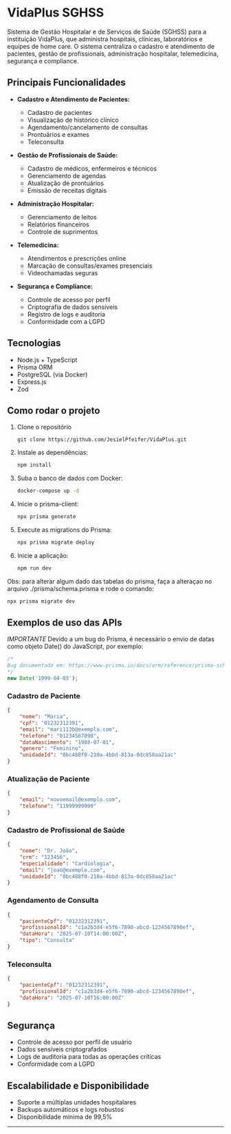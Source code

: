 # VidaPlus SGHSS

Sistema de Gestão Hospitalar e de Serviços de Saúde (SGHSS) para a instituição VidaPlus, que administra hospitais, clínicas, laboratórios e equipes de home care. O sistema centraliza o cadastro e atendimento de pacientes, gestão de profissionais, administração hospitalar, telemedicina, segurança e compliance.

## Principais Funcionalidades

- **Cadastro e Atendimento de Pacientes:**

  - Cadastro de pacientes
  - Visualização de histórico clínico
  - Agendamento/cancelamento de consultas
  - Prontuários e exames
  - Teleconsulta

- **Gestão de Profissionais de Saúde:**

  - Cadastro de médicos, enfermeiros e técnicos
  - Gerenciamento de agendas
  - Atualização de prontuários
  - Emissão de receitas digitais

- **Administração Hospitalar:**

  - Gerenciamento de leitos
  - Relatórios financeiros
  - Controle de suprimentos

- **Telemedicina:**

  - Atendimentos e prescrições online
  - Marcação de consultas/exames presenciais
  - Videochamadas seguras

- **Segurança e Compliance:**
  - Controle de acesso por perfil
  - Criptografia de dados sensíveis
  - Registro de logs e auditoria
  - Conformidade com a LGPD

## Tecnologias

- Node.js + TypeScript
- Prisma ORM
- PostgreSQL (via Docker)
- Express.js
- Zod

## Como rodar o projeto

1. Clone o repositório

    ```git
    git clone https://github.com/JesielPfeifer/VidaPlus.git
    ```

2. Instale as dependências:

    ```bash
    npm install
    ```

3. Suba o banco de dados com Docker:

    ```bash
    docker-compose up -d
    ```

4. Inicie o prisma-client:

    ```bash
    npx prisma generate
    ```

5. Execute as migrations do Prisma:

    ```bash
    npx prisma migrate deploy
    ```

6. Inicie a aplicação:

    ```bash
    npm run dev
    ```

Obs: para alterar algum dado das tabelas do prisma, faça a alteraçao no arquivo ./prisma/schema.prisma e rode o comando:

```bash
npx prisma migrate dev
```

## Exemplos de uso das APIs

_IMPORTANTE_
Devido a um bug do Prisma, é necessário o envio de datas como objeto Date() do JavaScript, por exemplo:

```js
/*
Bug documentado em: https://www.prisma.io/docs/orm/reference/prisma-schema-reference#datetime
*/
new Date('1999-04-03');
```

### Cadastro de Paciente

```json
{
    "nome": "Maria",
    "cpf": "01232312391",
    "email": "mari113b@exemplo.com",
    "telefone": "01234567890",
    "dataNascimento": "1988-07-01",
    "genero": "Feminino",
    "unidadeId": "0bc488f0-210a-4bbd-813a-0dc858aa21ac"
}
```

### Atualização de Paciente

```json
{
    "email": "novoemail@exemplo.com",
    "telefone": "11999999999"
}
```

### Cadastro de Profissional de Saúde

```json
{
    "nome": "Dr. João",
    "crm": "123456",
    "especialidade": "Cardiologia",
    "email": "joao@exemplo.com",
    "unidadeId": "0bc488f0-210a-4bbd-813a-0dc858aa21ac"
}
```

### Agendamento de Consulta

```json
{
    "pacienteCpf": "01232312391",
    "profissionalId": "c1a2b3d4-e5f6-7890-abcd-1234567890ef",
    "dataHora": "2025-07-10T14:00:00Z",
    "tipo": "Consulta"
}
```

### Teleconsulta

```json
{
    "pacienteCpf": "01232312391",
    "profissionalId": "c1a2b3d4-e5f6-7890-abcd-1234567890ef",
    "dataHora": "2025-07-10T16:00:00Z"
}
```

## Segurança

- Controle de acesso por perfil de usuário
- Dados sensíveis criptografados
- Logs de auditoria para todas as operações críticas
- Conformidade com a LGPD

## Escalabilidade e Disponibilidade

- Suporte a múltiplas unidades hospitalares
- Backups automáticos e logs robustos
- Disponibilidade mínima de 99,5%

---
